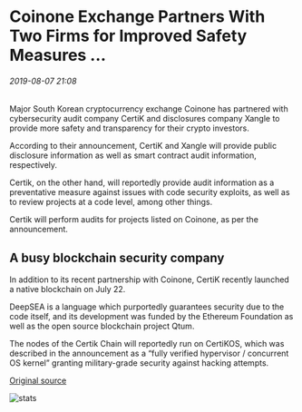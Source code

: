 # Coinone Exchange Partners With Two Firms for Improved Safety Measures ...

###### 2019-08-07 21:08

Major South Korean cryptocurrency exchange Coinone has partnered with cybersecurity audit company CertiK and disclosures company Xangle to provide more safety and transparency for their crypto investors.

According to their announcement, CertiK and Xangle will provide public disclosure information as well as smart contract audit information, respectively.

Certik, on the other hand, will reportedly provide audit information as a preventative measure against issues with code security exploits, as well as to review projects at a code level, among other things.

Certik will perform audits for projects listed on Coinone, as per the announcement.

## A busy blockchain security company

In addition to its recent partnership with Coinone, CertiK recently launched a native blockchain on July 22.

DeepSEA is a language which purportedly guarantees security due to the code itself, and its development was funded by the Ethereum Foundation as well as the open source blockchain project Qtum.

The nodes of the Certik Chain will reportedly run on CertiKOS, which was described in the announcement as a “fully verified hypervisor / concurrent OS kernel” granting military-grade security against hacking attempts.

[Original source](https://cointelegraph.com/news/coinone-exchange-partners-with-two-firms-for-improved-safety-measures)

![stats](https://c.statcounter.com/11760860/0/a89fa40b/1/ "stats")